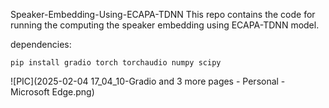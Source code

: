 Speaker-Embedding-Using-ECAPA-TDNN
This repo contains the code for running the computing the speaker embedding using ECAPA-TDNN model.

dependencies:
```
pip install gradio torch torchaudio numpy scipy
```
![PIC](2025-02-04 17_04_10-Gradio and 3 more pages - Personal - Microsoft​ Edge.png)
